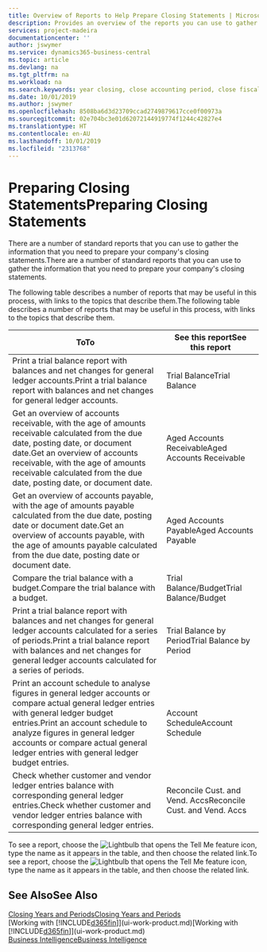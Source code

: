 ```yaml
---
title: Overview of Reports to Help Prepare Closing Statements | Microsoft Docs
description: Provides an overview of the reports you can use to gather information to prepare your company's closing statements when closing the fiscal year.
services: project-madeira
documentationcenter: ''
author: jswymer
ms.service: dynamics365-business-central
ms.topic: article
ms.devlang: na
ms.tgt_pltfrm: na
ms.workload: na
ms.search.keywords: year closing, close accounting period, close fiscal year, aging, creditor payments, vendor payments, assets, liabilities, equity, analysis, reporting, financial report, business intelligence, BI, Power Bi, KPI
ms.date: 10/01/2019
ms.author: jswymer
ms.openlocfilehash: 8508ba6d3d23709ccad2749879617cce0f00973a
ms.sourcegitcommit: 02e704bc3e01d62072144919774f1244c42827e4
ms.translationtype: HT
ms.contentlocale: en-AU
ms.lasthandoff: 10/01/2019
ms.locfileid: "2313768"
---
```

# <a name="preparing-closing-statements"></a><span data-ttu-id="518ba-103">Preparing Closing Statements</span><span class="sxs-lookup"><span data-stu-id="518ba-103">Preparing Closing Statements</span></span>
<span data-ttu-id="518ba-104">There are a number of standard reports that you can use to gather the information that you need to prepare your company's closing statements.</span><span class="sxs-lookup"><span data-stu-id="518ba-104">There are a number of standard reports that you can use to gather the information that you need to prepare your company's closing statements.</span></span>

<span data-ttu-id="518ba-105">The following table describes a number of reports that may be useful in this process, with links to the topics that describe them.</span><span class="sxs-lookup"><span data-stu-id="518ba-105">The following table describes a number of reports that may be useful in this process, with links to the topics that describe them.</span></span>

| <span data-ttu-id="518ba-106">To</span><span class="sxs-lookup"><span data-stu-id="518ba-106">To</span></span> | <span data-ttu-id="518ba-107">See this report</span><span class="sxs-lookup"><span data-stu-id="518ba-107">See this report</span></span> |
| --- | --- |
| <span data-ttu-id="518ba-108">Print a trial balance report with balances and net changes for general ledger accounts.</span><span class="sxs-lookup"><span data-stu-id="518ba-108">Print a trial balance report with balances and net changes for general ledger accounts.</span></span> |<span data-ttu-id="518ba-109">Trial Balance</span><span class="sxs-lookup"><span data-stu-id="518ba-109">Trial Balance</span></span> |
| <span data-ttu-id="518ba-110">Get an overview of accounts receivable, with the age of amounts receivable calculated from the due date, posting date, or document date.</span><span class="sxs-lookup"><span data-stu-id="518ba-110">Get an overview of accounts receivable, with the age of amounts receivable calculated from the due date, posting date, or document date.</span></span> |<span data-ttu-id="518ba-111">Aged Accounts Receivable</span><span class="sxs-lookup"><span data-stu-id="518ba-111">Aged Accounts Receivable</span></span> |
| <span data-ttu-id="518ba-112">Get an overview of accounts payable, with the age of amounts payable calculated from the due date, posting date or document date.</span><span class="sxs-lookup"><span data-stu-id="518ba-112">Get an overview of accounts payable, with the age of amounts payable calculated from the due date, posting date or document date.</span></span> |<span data-ttu-id="518ba-113">Aged Accounts Payable</span><span class="sxs-lookup"><span data-stu-id="518ba-113">Aged Accounts Payable</span></span> |
| <span data-ttu-id="518ba-114">Compare the trial balance with a budget.</span><span class="sxs-lookup"><span data-stu-id="518ba-114">Compare the trial balance with a budget.</span></span> |<span data-ttu-id="518ba-115">Trial Balance/Budget</span><span class="sxs-lookup"><span data-stu-id="518ba-115">Trial Balance/Budget</span></span> |
| <span data-ttu-id="518ba-116">Print a trial balance report with balances and net changes for general ledger accounts calculated for a series of periods.</span><span class="sxs-lookup"><span data-stu-id="518ba-116">Print a trial balance report with balances and net changes for general ledger accounts calculated for a series of periods.</span></span> |<span data-ttu-id="518ba-117">Trial Balance by Period</span><span class="sxs-lookup"><span data-stu-id="518ba-117">Trial Balance by Period</span></span> |
| <span data-ttu-id="518ba-118">Print an account schedule to analyse figures in general ledger accounts or compare actual general ledger entries with general ledger budget entries.</span><span class="sxs-lookup"><span data-stu-id="518ba-118">Print an account schedule to analyze figures in general ledger accounts or compare actual general ledger entries with general ledger budget entries.</span></span> |<span data-ttu-id="518ba-119">Account Schedule</span><span class="sxs-lookup"><span data-stu-id="518ba-119">Account Schedule</span></span> |
| <span data-ttu-id="518ba-120">Check whether customer and vendor ledger entries balance with corresponding general ledger entries.</span><span class="sxs-lookup"><span data-stu-id="518ba-120">Check whether customer and vendor ledger entries balance with corresponding general ledger entries.</span></span> |<span data-ttu-id="518ba-121">Reconcile Cust. and Vend. Accs</span><span class="sxs-lookup"><span data-stu-id="518ba-121">Reconcile Cust. and Vend. Accs</span></span> |

<span data-ttu-id="518ba-122">To see a report, choose the ![Lightbulb that opens the Tell Me feature](media/ui-search/search_small.png "Tell me what you want to do") icon, type the name as it appears in the table, and then choose the related link.</span><span class="sxs-lookup"><span data-stu-id="518ba-122">To see a report, choose the ![Lightbulb that opens the Tell Me feature](media/ui-search/search_small.png "Tell me what you want to do") icon, type the name as it appears in the table, and then choose the related link.</span></span>

## <a name="see-also"></a><span data-ttu-id="518ba-123">See Also</span><span class="sxs-lookup"><span data-stu-id="518ba-123">See Also</span></span>
[<span data-ttu-id="518ba-124">Closing Years and Periods</span><span class="sxs-lookup"><span data-stu-id="518ba-124">Closing Years and Periods</span></span>](year-close-years-periods.md)  
<span data-ttu-id="518ba-125">[Working with [!INCLUDE[d365fin](includes/d365fin_md.md)]](ui-work-product.md)</span><span class="sxs-lookup"><span data-stu-id="518ba-125">[Working with [!INCLUDE[d365fin](includes/d365fin_md.md)]](ui-work-product.md)</span></span>  
[<span data-ttu-id="518ba-126">Business Intelligence</span><span class="sxs-lookup"><span data-stu-id="518ba-126">Business Intelligence</span></span>](bi.md)
